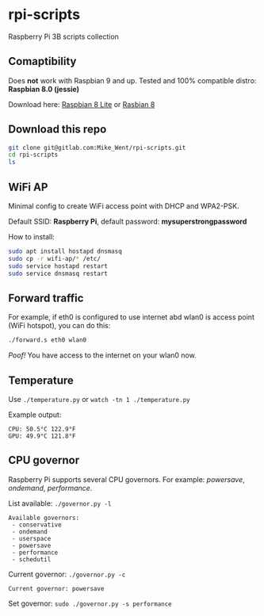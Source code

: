# rpi-scripts

Raspberry Pi 3B scripts collection

## Comaptibility
Does **not** work with Raspbian 9 and up.
Tested and 100% compatible distro: **Raspbian 8.0 (jessie)**

Download here: [Raspbian 8 Lite](http://downloads.raspberrypi.org/raspbian_lite/images/raspbian_lite-2017-07-05/) or [Rasbian 8](http://downloads.raspberrypi.org/raspbian/images/raspbian-2017-07-05/)

## Download this repo
```bash
git clone git@gitlab.com:Mike_Went/rpi-scripts.git
cd rpi-scripts
ls
```

## WiFi AP
Minimal config to create WiFi access point with DHCP and WPA2-PSK.

Default SSID: **Raspberry Pi**, default password: **mysuperstrongpassword**

How to install:
```bash
sudo apt install hostapd dnsmasq
sudo cp -r wifi-ap/* /etc/
sudo service hostapd restart
sudo service dnsmasq restart
```

## Forward traffic
For example, if eth0 is configured to use internet abd wlan0 is access point (WiFi hotspot), you can do this:
```bash
./forward.s eth0 wlan0
```
*Poof!* You have access to the internet on your wlan0 now.

## Temperature
Use `./temperature.py` or `watch -tn 1 ./temperature.py`

Example output:
```
CPU: 50.5°C 122.9°F
GPU: 49.9°C 121.8°F
```

## CPU governor
Raspberry Pi supports several CPU governors. For example: _powersave_, _ondemand_, _performance_.

List available: `./governor.py -l`
```
Available governors:
 - conservative
 - ondemand
 - userspace
 - powersave
 - performance
 - schedutil
```

Current governor: `./governor.py -c`
```
Current governor: powersave
```

Set governor: `sudo ./governor.py -s performance`


